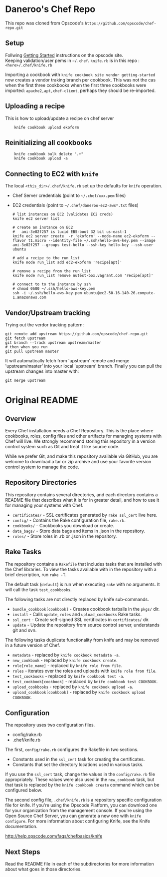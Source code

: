 # Daneroo's Chef Repo
This repo was cloned from Opscode's `https://github.com/opscode/chef-repo.git`
## Setup
Follwing [Getting Started](http://help.opscode.com/kb/start/2-setting-up-your-user-environment) instructions on the opscode site.  
Keeping validation/user pems in `~/.chef`.
`knife.rb` is in this repo : `<here>/.chef/knife.rb`

Importing a cookbook with `knife cookbook site vendor getting-started` now creates a vendor traking branch per cookbook. This was not the cas when the first three cookbooks when the first three cookbooks were imported: `apache2,apt,chef-client`, perhaps they should be re-imported.

## Uploading a recipe
This is how to upload/update a recipe on chef server

        knife cookbook upload ekoform

## Reinitializing all cookbooks

        knife cookbook bulk delete ".+"
        knife cookbook upload -a

## Connecting to EC2 with `knife`
The local `<this_dir>/.chef/knife.rb` set up the defaults for `knife` operation.

*   Chef Server credentials (point to `~/.chef/xxx.pem` files)
*   EC2 credentials (point to `~/.chef/daneroo-ec2-aws*.txt` files)

        # list instances on EC2 (validates EC2 creds)
        knife ec2 server list

        # create an instance on EC2
        #   ami-3e02f257 is lucid EBS-boot 32 bit us-east-1
        knife ec2 server create  -r 'ekoform' --node-name ec2-ekoform --flavor t1.micro --identity-file ~/.ssh/hello-aws-key.pem --image ami-3e02f257 --groups test-hello --ssh-key hello-key --ssh-user ubuntu

        # add a recipe to the run_list
        knife node run_list add ec2-ekoform 'recipe[apt]'
        
        # remove a recipe from the run_list
        knife node run_list remove nutest-box.vagrant.com 'recipe[apt]'
        
        # connect to to the instance by ssh
        # chmod 0600 ~/.ssh/hello-aws-key.pem
        ssh -i ~/.ssh/hello-aws-key.pem ubuntu@ec2-50-16-140-26.compute-1.amazonaws.com
        
## Vendor/Upstream tracking
Trying out the verdor tracking pattern:

    git remote add upstream https://github.com/opscode/chef-repo.git
    git fetch upstream
    git branch --track upstream upstream/master
    # then when you run
    git pull upstream master

It will automatically fetch from 'upstream' remote and merge 'upstream/master' into your local 'upstream' branch. Finally you can pull the upstream changes into master with:

    git merge upstream    

# Original README

## Overview

Every Chef installation needs a Chef Repository. This is the place where cookbooks, roles, config files and other artifacts for managing systems with Chef will live. We strongly recommend storing this repository in a version control system such as Git and treat it like source code.

While we prefer Git, and make this repository available via GitHub, you are welcome to download a tar or zip archive and use your favorite version control system to manage the code.

## Repository Directories

This repository contains several directories, and each directory contains a README file that describes what it is for in greater detail, and how to use it for managing your systems with Chef.

* `certificates/` - SSL certificates generated by `rake ssl_cert` live here.
* `config/` - Contains the Rake configuration file, `rake.rb`.
* `cookbooks/` - Cookbooks you download or create.
* `data_bags/` - Store data bags and items in .json in the repository.
* `roles/` - Store roles in .rb or .json in the repository.

## Rake Tasks

The repository contains a `Rakefile` that includes tasks that are installed with the Chef libraries. To view the tasks available with in the repository with a brief description, run `rake -T`.

The default task (`default`) is run when executing `rake` with no arguments. It will call the task `test_cookbooks`.

The following tasks are not directly replaced by knife sub-commands.

* `bundle_cookbook[cookbook]` - Creates cookbook tarballs in the `pkgs/` dir.
* `install` - Calls `update`, `roles` and `upload_cookbooks` Rake tasks.
* `ssl_cert` - Create self-signed SSL certificates in `certificates/` dir.
* `update` - Update the repository from source control server, understands git and svn.

The following tasks duplicate functionality from knife and may be removed in a future version of Chef.

* `metadata` - replaced by `knife cookbook metadata -a`.
* `new_cookbook` - replaced by `knife cookbook create`.
* `role[role_name]` - replaced by `knife role from file`.
* `roles` - iterates over the roles and uploads with `knife role from file`.
* `test_cookbooks` - replaced by `knife cookbook test -a`.
* `test_cookbook[cookbook]` - replaced by `knife cookbook test COOKBOOK`.
* `upload_cookbooks` - replaced by `knife cookbook upload -a`.
* `upload_cookbook[cookbook]` - replaced by `knife cookbook upload COOKBOOK`.

## Configuration

The repository uses two configuration files.

* config/rake.rb
* .chef/knife.rb

The first, `config/rake.rb` configures the Rakefile in two sections.

* Constants used in the `ssl_cert` task for creating the certificates.
* Constants that set the directory locations used in various tasks.

If you use the `ssl_cert` task, change the values in the `config/rake.rb` file appropriately. These values were also used in the `new_cookbook` task, but that task is replaced by the `knife cookbook create` command which can be configured below.

The second config file, `.chef/knife.rb` is a repository specific configuration file for knife. If you're using the Opscode Platform, you can download one for your organization from the management console. If you're using the Open Source Chef Server, you can generate a new one with `knife configure`. For more information about configuring Knife, see the Knife documentation.

http://help.opscode.com/faqs/chefbasics/knife

## Next Steps

Read the README file in each of the subdirectories for more information about what goes in those directories.
